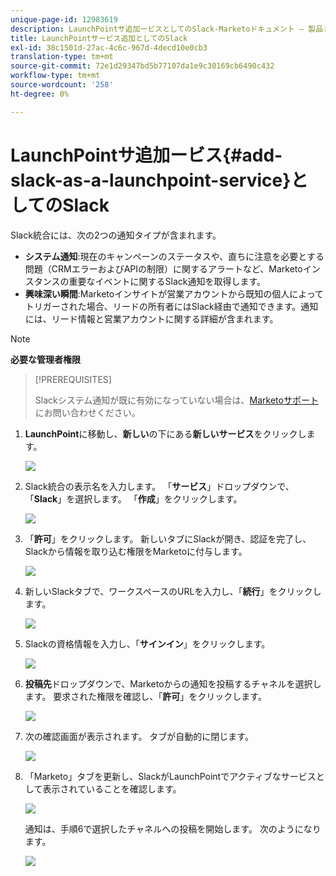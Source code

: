 ```yaml
---
unique-page-id: 12983619
description: LaunchPointサ追加ービスとしてのSlack-Marketoドキュメント — 製品ドキュメント
title: LaunchPointサービス追加としてのSlack
exl-id: 38c1501d-27ac-4c6c-967d-4decd10e0cb3
translation-type: tm+mt
source-git-commit: 72e1d29347bd5b77107da1e9c30169cb6490c432
workflow-type: tm+mt
source-wordcount: '258'
ht-degree: 0%

---
```


# LaunchPointサ追加ービス{#add-slack-as-a-launchpoint-service}としてのSlack

Slack統合には、次の2つの通知タイプが含まれます。

* **システム通知**:現在のキャンペーンのステータスや、直ちに注意を必要とする問題（CRMエラーおよびAPIの制限）に関するアラートなど、Marketoインスタンスの重要なイベントに関するSlack通知を取得します。
* **興味深い瞬間**:Marketoインサイトが営業アカウントから既知の個人によってトリガーされた場合、リードの所有者にはSlack経由で通知できます。通知には、リード情報と営業アカウントに関する詳細が含まれます。

>[!NOTE]
>
>**必要な管理者権限**

>[!PREREQUISITES]
>
>Slackシステム通知が既に有効になっていない場合は、[Marketoサポート](https://nation.marketo.com/t5/Support/ct-p/Support)にお問い合わせください。

1. **LaunchPoint**&#x200B;に移動し、**新しい**&#x200B;の下にある&#x200B;**新しいサービス**&#x200B;をクリックします。

   ![](assets/image2017-11-27-14-3a13-3a18.png)

1. Slack統合の表示名を入力します。 「**サービス**」ドロップダウンで、「**Slack**」を選択します。 「**作成**」をクリックします。

   ![](assets/image2017-11-27-15-3a54-3a11.png)

1. 「**許可**」をクリックします。 新しいタブにSlackが開き、認証を完了し、Slackから情報を取り込む権限をMarketoに付与します。

   ![](assets/image2017-11-27-14-3a16-3a6.png)

1. 新しいSlackタブで、ワークスペースのURLを入力し、「**続行**」をクリックします。

   ![](assets/image2017-11-27-15-3a1-3a29.png)

1. Slackの資格情報を入力し、「**サインイン**」をクリックします。

   ![](assets/image2017-11-27-15-3a1-3a3.png)

1. **投稿先**&#x200B;ドロップダウンで、Marketoからの通知を投稿するチャネルを選択します。 要求された権限を確認し、「**許可**」をクリックします。

   ![](assets/image2018-1-9-13-3a21-3a50.png)

1. 次の確認画面が表示されます。 タブが自動的に閉じます。

   ![](assets/image2017-11-27-15-3a51-3a57.png)

1. 「Marketo」タブを更新し、SlackがLaunchPointでアクティブなサービスとして表示されていることを確認します。

   ![](assets/image2017-11-27-15-3a55-3a37.png)

   通知は、手順6で選択したチャネルへの投稿を開始します。 次のようになります。

   ![](assets/samplenotification.png)
